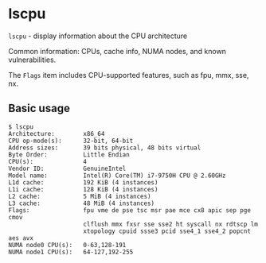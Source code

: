 # lscpu

`lscpu` - display information about the CPU architecture

Common information: CPUs, cache info, NUMA nodes, and known vulnerabilities.

The `Flags` item includes CPU-supported features, such as fpu, mmx, sse, nx.

## Basic usage
```
$ lscpu
Architecture:        x86_64
CPU op-mode(s):      32-bit, 64-bit
Address sizes:       39 bits physical, 48 bits virtual
Byte Order:          Little Endian
CPU(s):              4
Vendor ID:           GenuineIntel
Model name:          Intel(R) Core(TM) i7-9750H CPU @ 2.60GHz
L1d cache:           192 KiB (4 instances)
L1i cache:           128 KiB (4 instances)
L2 cache:            5 MiB (4 instances)
L3 cache:            48 MiB (4 instances)
Flags:               fpu vme de pse tsc msr pae mce cx8 apic sep pge cmov
                     clflush mmx fxsr sse sse2 ht syscall nx rdtscp lm
                     xtopology cpuid ssse3 pcid sse4_1 sse4_2 popcnt aes avx
NUMA node0 CPU(s):   0-63,128-191
NUMA node1 CPU(s):   64-127,192-255
```
